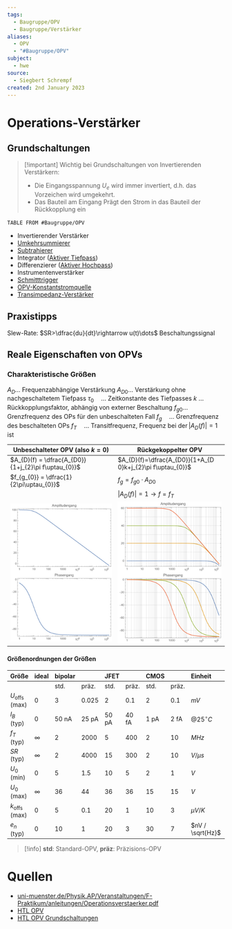 ```yaml
---
tags:
  - Baugruppe/OPV
  - Baugruppe/Verstärker
aliases:
  - OPV
  - "#Baugruppe/OPV"
subject:
  - hwe
source:
  - Siegbert Schrempf
created: 2nd January 2023
---
```


# Operations-Verstärker

## Grundschaltungen

> [!important] Wichtig bei Grundschaltungen von Invertierenden Verstärkern:
> - Die Eingangsspannung $U_e$ wird immer invertiert, d.h. das Vorzeichen wird umgekehrt.
> - Das Bauteil am Eingang Prägt den Strom in das Bauteil der Rückkopplung ein 

```dataview
TABLE FROM #Baugruppe/OPV
```


- Invertierender Verstärker
- [Umkehrsummierer](OPV-Addierer.md)
- [Subtrahierer](OPV-Subtrahierer.md)
- Integrator ([Aktiver Tiefpass](Filter%20und%20Verstärker/Aktiver%20Filter.md))
- Differenzierer ([Aktiver Hochpass](Filter%20und%20Verstärker/Aktiver%20Filter.md))
- Instrumentenverstärker
- [Schmitttrigger](Schmitt%20Trigger.md)
- [OPV-Konstantstromquelle](OPV-Konstantstromquelle.md)
- [Transimpedanz-Verstärker](Transimpedanz-Verstärker)

## Praxistipps

Slew-Rate: $SR>\dfrac{du}{dt}\rightarrow u(t)\dots$ Beschaltungssignal 

## Reale Eigenschaften von OPVs

### Charakteristische Größen

$A_D$… Frequenzabhängige Verstärkung
$A_{D 0} \ldots$ Verstärkung ohne nachgeschaltetem Tiefpass
$\tau_0 \quad \ldots$ Zeitkonstante des Tiefpasses
$k$ … Rückkopplungsfaktor, abhängig von externer Beschaltung
$f_{g 0} \ldots$ Grenzfrequenz des OPs für den unbeschalteten Fall
$f_g \quad \ldots$ Grenzfrequenz des beschalteten OPs
$f_T \quad \ldots$ Transitfrequenz, Frequenz bei $\operatorname{der}\left|A_D(f)\right|=1$  ist

| **Unbeschalteter OPV** (also $k=0$)                 | **Rückgekoppelter OPV**                                    |
| --------------------------------------------------- | ---------------------------------------------------------- |
| $A_{D}(f) = \dfrac{A_{D0}}{1+j_{2}\pi f\uptau_{0}}$ | $A_{D}(f)=\dfrac{A_{D0}}{1+A_{D 0}k+j_{2}\pi f\uptau_{0}}$ |
| $f_{g_{0}} = \dfrac{1}{2\pi\uptau_{0}}$             | $f_{g}=f_{g 0}\cdot A_{D 0}$                               |
|                                                     | $\lvert A_{D}(f) \rvert=1\to f=f_{T}$                      |
| ![500](assets/53_TP_OPV.png)                        | ![500](assets/53_TP_OPV_k.png)                             |

#### Größenordnungen der Größen

| Größe                    | ideal    | bipolar |       | JFET  |       | CMOS |       | Einheit          | Bezeichung      |     |
| :----------------------- | :------- | :------ | :---- | :---- | :---- | :--- | :---- | :--------------- | --------------- | --- |
|                          |          | std.    | präz. | std.  | präz. | std. | präz. |                  |                 |     |
| $U_{\text {offs}}$ (max) | 0        | 3       | 0.025 | 2     | 0.1   | 2    | 0.1   | $mV$             | Offsetspannung  |     |
| $I_B$ (typ)              | 0        | 50 nA   | 25 pA | 50 pA | 40 fA | 1 pA | 2 fA  | $@ 25^{\circ} C$ | Biasstrom       |     |
| $f_T$ (typ)              | $\infty$ | 2       | 2000  | 5     | 400   | 2    | 10    | $MHz$            | Transitfrequenz |     |
| $SR$ (typ)               | $\infty$ | 2       | 4000  | 15    | 300   | 2    | 10    | $V / \mu s$      | Slew-Rate       |     |
| $U_0$ (min)              | 0        | 5       | 1.5   | 10    | 5     | 2    | 1     | $V$              |                 |     |
| $U_0$ (max)              | $\infty$ | 36      | 44    | 36    | 36    | 15   | 15    | $V$              |                 |     |
| $k_{\text {offs}}$ (max) | 0        | 5       | 0.1   | 20    | 1     | 10   | 3     | $\mu V /K$       |                 |     |
| $e_n$ (typ)              | 0        | 10      | 1     | 20    | 3     | 30   | 7     | $nV / \sqrt{Hz}$ |                 |     |

> [!info] **std**: Standard-OPV, **präz**: Präzisions-OPV

# Quellen

- [uni-muenster.de/Physik.AP/Veranstaltungen/F-Praktikum/anleitungen/Operationsverstaerker.pdf](https://www.uni-muenster.de/Physik.AP/Veranstaltungen/F-Praktikum/anleitungen/Operationsverstaerker.pdf)
- [HTL OPV](assets/pdf/OPV.pdf)
- [HTL OPV Grundschaltungen](assets/pdf/OPV%20Grundschaltungen.pdf)
